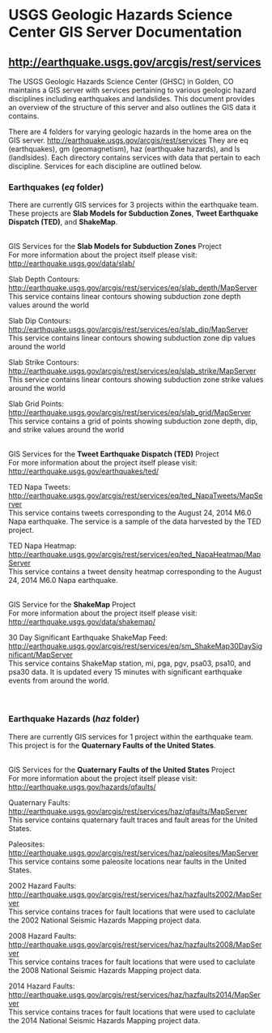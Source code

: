 # USGS Geologic Hazards Science Center GIS Server Documentation
## http://earthquake.usgs.gov/arcgis/rest/services

The USGS Geologic Hazards Science Center (GHSC) in Golden, CO maintains a GIS server with services pertaining to various geologic hazard disciplines including earthquakes and landslides.  This document provides an overview of the structure of this server and also outlines the GIS data it contains.

There are 4 folders for varying geologic hazards in the home area on the GIS server. http://earthquake.usgs.gov/arcgis/rest/services
They are eq (earthquakes), gm (geomagnetism), haz (earthquake hazards), and ls (landlsides).  Each directory contains services with data that pertain to each discipline.  Services for each discipline are outlined below.

### Earthquakes (*eq* folder)
There are currently GIS services for 3 projects within the earthquake team.  These projects are **Slab Models for Subduction Zones**, **Tweet Earthquake Dispatch (TED)**, and **ShakeMap**. <br> <br>


GIS Services for the **Slab Models for Subduction Zones** Project <br>
For more information about the project itself please visit: http://earthquake.usgs.gov/data/slab/<br>


Slab Depth Contours: http://earthquake.usgs.gov/arcgis/rest/services/eq/slab_depth/MapServer <br>
This service contains linear contours showing subduction zone depth values around the world

Slab Dip Contours: http://earthquake.usgs.gov/arcgis/rest/services/eq/slab_dip/MapServer <br>
This service contains linear contours showing subduction zone dip values around the world

Slab Strike Contours: http://earthquake.usgs.gov/arcgis/rest/services/eq/slab_strike/MapServer <br>
This service contains linear contours showing subduction zone strike values around the world

Slab Grid Points: http://earthquake.usgs.gov/arcgis/rest/services/eq/slab_grid/MapServer <br>
This service contains a grid of points showing subduction zone depth, dip, and strike values around the world <br><br>


GIS Services for the **Tweet Earthquake Dispatch (TED)** Project <br>
For more information about the project itself please visit: http://earthquake.usgs.gov/earthquakes/ted/ <br>

TED Napa Tweets: http://earthquake.usgs.gov/arcgis/rest/services/eq/ted_NapaTweets/MapServer <br>
This service contains tweets corresponding to the August 24, 2014 M6.0 Napa earthquake.  The service is a sample of the data harvested by the TED project.

TED Napa Heatmap: http://earthquake.usgs.gov/arcgis/rest/services/eq/ted_NapaHeatmap/MapServer <br>
This service contains a tweet density heatmap corresponding to the August 24, 2014 M6.0 Napa earthquake. <br><br>

GIS Service for the **ShakeMap** Project <br>
For more information about the project itself please visit: http://earthquake.usgs.gov/data/shakemap/ <br>

30 Day Significant Earthquake ShakeMap Feed: http://earthquake.usgs.gov/arcgis/rest/services/eq/sm_ShakeMap30DaySignificant/MapServer <br>
This service contains ShakeMap station, mi, pga, pgv, psa03, psa10, and psa30 data.  It is updated every 15 minutes with significant earthquake events from around the world. <br><br><br>

### Earthquake Hazards (*haz* folder)
There are currently GIS services for 1 project within the earthquake team.  This project is for the **Quaternary Faults of the United States**.<br> <br>

GIS Services for the **Quaternary Faults of the United States** Project <br>
For more information about the project itself please visit: http://earthquake.usgs.gov/hazards/qfaults/<br>

Quaternary Faults: http://earthquake.usgs.gov/arcgis/rest/services/haz/qfaults/MapServer <br>
This service contains quaternary fault traces and fault areas for the United States.

Paleosites: http://earthquake.usgs.gov/arcgis/rest/services/haz/paleosites/MapServer <br>
This service contains some paleosite locations near faults in the United States.

2002 Hazard Faults: http://earthquake.usgs.gov/arcgis/rest/services/haz/hazfaults2002/MapServer <br>
This service contains traces for fault locations that were used to caclulate the 2002 National Seismic Hazards Mapping project data.

2008 Hazard Faults: http://earthquake.usgs.gov/arcgis/rest/services/haz/hazfaults2008/MapServer <br>
This service contains traces for fault locations that were used to caclulate the 2008 National Seismic Hazards Mapping project data.

2014 Hazard Faults: http://earthquake.usgs.gov/arcgis/rest/services/haz/hazfaults2014/MapServer <br>
This service contains traces for fault locations that were used to caclulate the 2014 National Seismic Hazards Mapping project data.<br><br><br>
